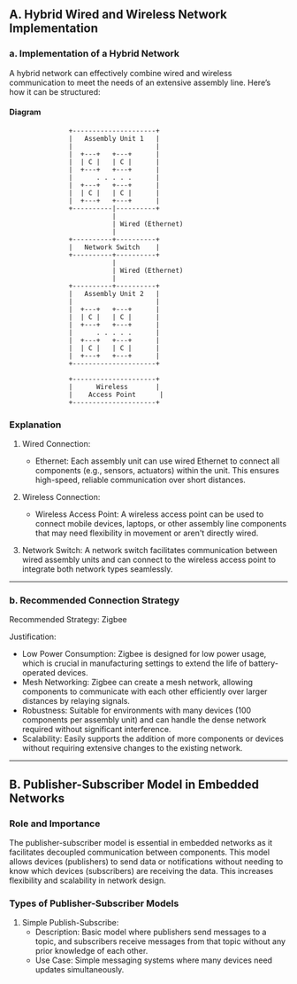 ## A. Hybrid Wired and Wireless Network Implementation

### a. Implementation of a Hybrid Network

A hybrid network can effectively combine wired and wireless communication to meet the needs of an extensive assembly line. Here’s how it can be structured:

#### Diagram

                   +---------------------+
                   |   Assembly Unit 1   |
                   |                     |
                   |  +---+   +---+      |
                   |  | C |   | C |      | 
                   |  +---+   +---+      |  
                   |      . . . . .      |
                   |  +---+   +---+      |
                   |  | C |   | C |      |
                   |  +---+   +---+      |
                   +----------|----------+
                              |
                              | Wired (Ethernet)
                              |
                   +----------+----------+
                   |   Network Switch    |
                   +----------+----------+
                              |
                              | Wired (Ethernet)
                              |
                   +----------+----------+
                   |   Assembly Unit 2   |
                   |                     |
                   |  +---+   +---+      |
                   |  | C |   | C |      |
                   |  +---+   +---+      | 
                   |      . . . . .      |
                   |  +---+   +---+      |
                   |  | C |   | C |      |
                   |  +---+   +---+      |
                   +---------------------+

                   +---------------------+
                   |      Wireless       |
                   |    Access Point      |
                   +---------------------+
### Explanation

1. Wired Connection:
   - Ethernet: Each assembly unit can use wired Ethernet to connect all components (e.g., sensors, actuators) within the unit. This ensures high-speed, reliable communication over short distances.

2. Wireless Connection:
   - Wireless Access Point: A wireless access point can be used to connect mobile devices, laptops, or other assembly line components that may need flexibility in movement or aren't directly wired. 

3. Network Switch: A network switch facilitates communication between wired assembly units and can connect to the wireless access point to integrate both network types seamlessly.

---

### b. Recommended Connection Strategy

Recommended Strategy: Zigbee

Justification:
- Low Power Consumption: Zigbee is designed for low power usage, which is crucial in manufacturing settings to extend the life of battery-operated devices.
- Mesh Networking: Zigbee can create a mesh network, allowing components to communicate with each other efficiently over larger distances by relaying signals.
- Robustness: Suitable for environments with many devices (100 components per assembly unit) and can handle the dense network required without significant interference.
- Scalability: Easily supports the addition of more components or devices without requiring extensive changes to the existing network.

---

## B. Publisher-Subscriber Model in Embedded Networks

### Role and Importance

The publisher-subscriber model is essential in embedded networks as it facilitates decoupled communication between components. This model allows devices (publishers) to send data or notifications without needing to know which devices (subscribers) are receiving the data. This increases flexibility and scalability in network design.

### Types of Publisher-Subscriber Models

1. Simple Publish-Subscribe:
   - Description: Basic model where publishers send messages to a topic, and subscribers receive messages from that topic without any prior knowledge of each other.
   - Use Case: Simple messaging systems where many devices need updates simultaneously.
